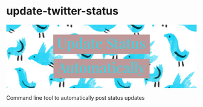 # update-twitter-status

![Banner](https://github.com/davebuchholz/update-twitter-status/blob/master/images/Photo%20Jul%2024%2C%201%2020%2013%20PM.png)

Command line tool to automatically post status updates
